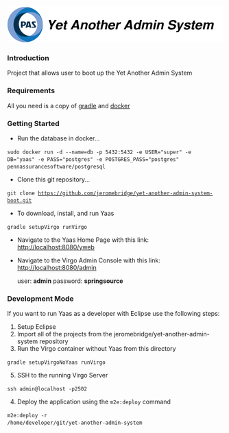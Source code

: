 ![Yaas logo](documentation/files/yaas-logo.png "Yaas logo")

### Introduction

Project that allows user to boot up the Yet Another Admin System

### Requirements

All you need is a copy of [gradle](http://gradle.org/) and [docker](http://docker.com/)


### Getting Started

* Run the database in docker...

<code>sudo docker run -d --name=db -p 5432:5432 -e USER="super" -e DB="yaas" -e PASS="postgres" -e POSTGRES_PASS="postgres" pennassurancesoftware/postgresql</code>

* Clone this git repository...

<code>git clone https://github.com/jeromebridge/yet-another-admin-system-boot.git</code>

* To download, install, and run Yaas

<code>gradle setupVirgo runVirgo</code>

* Navigate to the Yaas Home Page with this link: <a href="http://localhost:8080/yweb">http://localhost:8080/yweb</a>

* Navigate to the Virgo Admin Console with this link: <a href="http://localhost:8080/admin">http://localhost:8080/admin</a>

    user: **admin** password: **springsource**

### Development Mode

If you want to run Yaas as a developer with Eclipse use the following steps:

1. Setup Eclipse
2. Import all of the projects from the jeromebridge/yet-another-admin-system repository
3. Run the Virgo container without Yaas from this directory

<code>gradle setupVirgoNoYaas runVirgo</code>

5. SSH to the running Virgo Server

<code>ssh admin@localhost -p2502</code>

4. Deploy the application using the `m2e:deploy` command

<code>m2e:deploy -r /home/developer/git/yet-another-admin-system</code>

